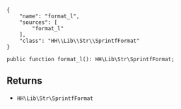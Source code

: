 ``` yamlmeta
{
    "name": "format_l",
    "sources": [
        "format_l"
    ],
    "class": "HH\\Lib\\Str\\SprintfFormat"
}
```




``` Hack
public function format_l(): HH\Lib\Str\SprintfFormat;
```




## Returns




+ ` HH\Lib\Str\SprintfFormat `
<!-- HHAPIDOC -->
